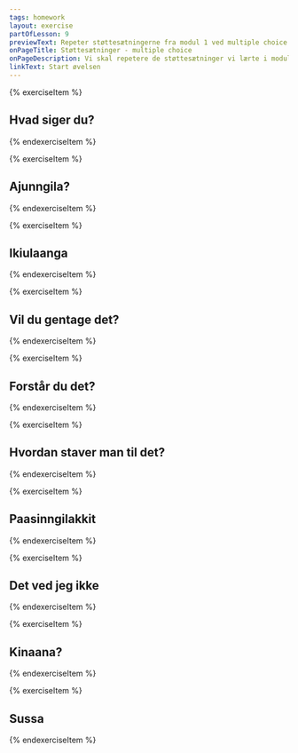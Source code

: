 ```yaml
---
tags: homework
layout: exercise
partOfLesson: 9
previewText: Repeter støttesætningerne fra modul 1 ved multiple choice.
onPageTitle: Støttesætninger - multiple choice
onPageDescription: Vi skal repetere de støttesætninger vi lærte i modul 1. Prøv at huske hvad de forskellige sætninger betyder.
linkText: Start øvelsen
---
```


{% exerciseItem %}

## Hvad siger du?
<multi-choice data-label="Qanoq isumaqarpa?" data-type="radio" data-random="true" data-options="Qanoq oqarpit?, Qanoq allattarpaat?, Paasivinga?" data-validation="1"></multi-choice>
<feedback-message data-content="I mange tilfælde kan man også bare nøjes med at sige: Qanoq?, i betydningen: Hvad?"></feedback-message>
{% endexerciseItem %}

{% exerciseItem %}

## Ajunngila?

<multi-choice data-label="Qanoq isumaqarpa?" data-type="radio" data-random="true" data-options="Er det ok?, Forstår du det?, Vil du gentage det?" data-validation="1"></multi-choice>
{% endexerciseItem %}

{% exerciseItem %}

## Ikiulaanga
<multi-choice data-label="Qanoq isumaqarpa?" data-type="radio" data-random="true" data-options="Vil du hjælpe mig?, Hvad hedder det på dansk?, Hvem er det?" data-validation="1"></multi-choice>
{% endexerciseItem %}

{% exerciseItem %}

## Vil du gentage det?
<multi-choice data-label="Qanoq isumaqarpa?" data-type="radio" data-random="true" data-options="Uteqqilaaruk, Paasinngilara, Qaalaarit" data-validation="1"></multi-choice>
{% endexerciseItem %}

{% exerciseItem %}

## Forstår du det?
<multi-choice data-label="Qanoq isumaqarpa?" data-type="radio" data-random="true" data-options="Paasiviuk?, Sunaana?, Paasivinga?" data-validation="1"></multi-choice>
{% endexerciseItem %}

{% exerciseItem %}

## Hvordan staver man til det?
<multi-choice data-label="Qanoq isumaqarpa?" data-type="radio" data-random="true" data-options="Qanoq allattarpaat?, Qanoq oqarpit?, Kalaallisut qanoq taasarpaat?" data-validation="1"></multi-choice>
{% endexerciseItem %}

{% exerciseItem %}

## Paasinngilakkit
<multi-choice data-label="Qanoq isumaqarpa?" data-type="radio" data-random="true" data-options="Jeg forstår dig ikke, Det er fint, Forstår du det?" data-validation="1"></multi-choice>
{% endexerciseItem %}

{% exerciseItem %}

## Det ved jeg ikke
<multi-choice data-label="Qanoq isumaqarpa?" data-type="radio" data-random="true" data-options="Naluara, Sussa, Ajorpoq" data-validation="1"></multi-choice>
{% endexerciseItem %}

{% exerciseItem %}

## Kinaana?
<multi-choice data-label="Qanoq isumaqarpa?" data-type="radio" data-random="true" data-options="Hvem er det?, Hvad er det?, Vil du hjælpe mig?" data-validation="1"></multi-choice>
{% endexerciseItem %}

{% exerciseItem %}

## Sussa
<multi-choice data-label="Qanoq isumaqarpa?" data-type="radio" data-random="true" data-options="Det er lige meget, Kom lige, Det er fint" data-validation="1"></multi-choice>
{% endexerciseItem %}
